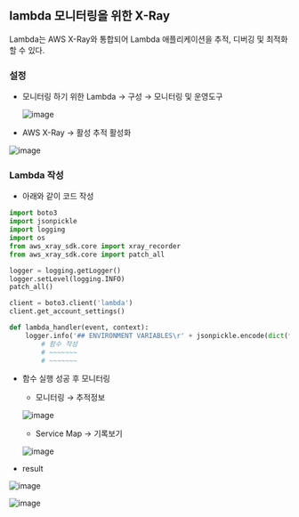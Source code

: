 ## lambda 모니터링을 위한 X-Ray 

Lambda는 AWS X-Ray와 통합되어 Lambda 애플리케이션을 추적, 디버깅 및 최적화할 수 있다.

### 설정

- 모니터링 하기 위한 Lambda → 구성 → 모니터링 및 운영도구

    ![image](https://user-images.githubusercontent.com/55729930/122875768-a6e83b00-d36f-11eb-86fe-58bc9b3c40f1.png)

- AWS X-Ray → 활성 추적 활성화

![image](https://user-images.githubusercontent.com/55729930/122875788-aea7df80-d36f-11eb-986f-8629aaf3a1ba.png)

### Lambda 작성

- 아래와 같이 코드 작성

```python
import boto3 
import jsonpickle
import logging
import os
from aws_xray_sdk.core import xray_recorder
from aws_xray_sdk.core import patch_all

logger = logging.getLogger()
logger.setLevel(logging.INFO)
patch_all()

client = boto3.client('lambda')
client.get_account_settings()

def lambda_handler(event, context):
    logger.info('## ENVIRONMENT VARIABLES\r' + jsonpickle.encode(dict(**os.environ)))
		# 함수 작성 
		# ~~~~~~~
		# ~~~~~~~
```

- 함수 실행 성공 후 모니터링
    - 모니터링 → 추적정보

    ![image](https://user-images.githubusercontent.com/55729930/122875910-d5feac80-d36f-11eb-81e5-32ca8747330b.png)


    - Service Map → 기록보기

    ![image](https://user-images.githubusercontent.com/55729930/122875818-b9fb0b00-d36f-11eb-8692-69910fdc3bc4.png)

- result

![image](https://user-images.githubusercontent.com/55729930/122875865-cbdcae00-d36f-11eb-8ba7-e6e4da6be4c1.png)

![image](https://user-images.githubusercontent.com/55729930/122875991-ee6ec700-d36f-11eb-8051-5ca5be030c81.png)
